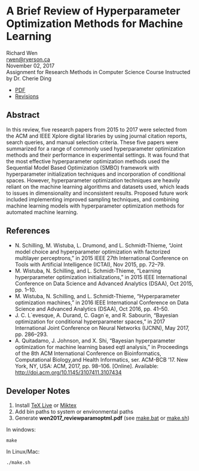 # A Brief Review of Hyperparameter Optimization Methods for Machine Learning

Richard Wen  
rwen@ryerson.ca      
November 02, 2017  
Assignment for Research Methods in Computer Science Course 
Instructed by Dr. Cherie Ding  

- [PDF](https://github.com/rrwen/assign-rmcs-litreview/blob/master/wen2017_reviewparamoptml.pdf)
- [Revisions](https://github.com/rrwen/assign-rmcs-litreview/blob/master/revisions.md)

## Abstract

In this review, five research papers from 2015 to 2017 were selected from the ACM and IEEE Xplore digital libraries by using journal citation reports, search queries, and manual selection criteria. These five papers were summarized for a range of commonly used hyperparameter optimization methods and their performance in experimental settings. It was found that the most effective hyperparameter optimization methods used the Sequential Model Based Optimization (SMBO) framework with hyperparameter initialization techniques and incorporation of conditional spaces. However, hyperparameter optimization techniques are heavily reliant on the machine learning algorithms and datasets used, which leads to issues in dimensionality and inconsistent results. Proposed future work included implementing improved sampling techniques, and combining machine learning models with hyperparameter optimization methods for automated machine learning.

## References

* N. Schilling, M. Wistuba, L. Drumond, and L. Schmidt-Thieme, “Joint model choice and hyperparameter optimization with factorized multilayer perceptrons,” in 2015 IEEE 27th International Conference on Tools with Artificial Intelligence (ICTAI), Nov 2015, pp. 72–79.
* M. Wistuba, N. Schilling, and L. Schmidt-Thieme, “Learning hyperparameter optimization initializations,” in 2015 IEEE International Conference on Data Science and Advanced Analytics (DSAA), Oct 2015, pp. 1–10.
* M. Wistuba, N. Schilling, and L. Schmidt-Thieme, “Hyperparameter optimization machines,” in 2016 IEEE International Conference on Data Science and Advanced Analytics (DSAA), Oct 2016, pp. 41–50.
* J. C. L\`evesque, A. Durand, C. Gagn\`e, and R. Sabourin, “Bayesian optimization for conditional hyperparameter spaces,” in 2017 International Joint Conference on Neural Networks (IJCNN), May 2017, pp. 286–293.
* A. Quitadamo, J. Johnson, and X. Shi, “Bayesian hyperparameter optimization for machine learning based eqtl analysis,” in Proceedings of the 8th ACM International Conference on Bioinformatics, Computational Biology,and Health Informatics, ser. ACM-BCB ’17. New York, NY, USA: ACM, 2017, pp. 98–106. [Online]. Available: http://doi.acm.org/10.1145/3107411.3107434

## Developer Notes

1. Install [TeX Live](https://www.tug.org/texlive/acquire-netinstall.html) or [Miktex](https://miktex.org/download)
2. Add bin paths to system or environmental paths 
3. Generate **wen2017_reviewparamoptml.pdf** (see [make.bat](https://github.com/rrwen/assign-rmcs-litreview/blob/master/make.bat) or [make.sh](https://github.com/rrwen/assign-rmcs-litreview/blob/master/make.sh)) 

In windows:

```
make
```

In Linux/Mac:

```
./make.sh
```
